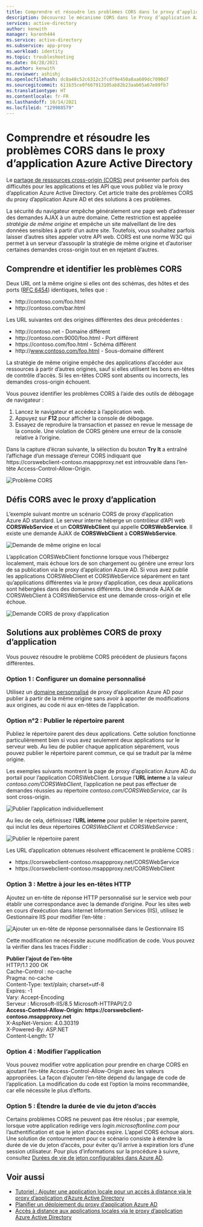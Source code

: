 ```yaml
---
title: Comprendre et résoudre les problèmes CORS dans le proxy d’application Azure Active Directory
description: Découvrez le mécanisme CORS dans le Proxy d’application Azure Active Directory, et comment identifier et résoudre les problèmes associés.
services: active-directory
author: kenwith
manager: karenh444
ms.service: active-directory
ms.subservice: app-proxy
ms.workload: identity
ms.topic: troubleshooting
ms.date: 04/28/2021
ms.author: kenwith
ms.reviewer: ashishj
ms.openlocfilehash: dc8a48c52c6312c3fcdf9e450a8aa609dc7090d7
ms.sourcegitcommit: 611b35ce0f667913105ab82b23aab05a67e89fb7
ms.translationtype: HT
ms.contentlocale: fr-FR
ms.lasthandoff: 10/14/2021
ms.locfileid: "129988579"
---
```

# <a name="understand-and-solve-azure-active-directory-application-proxy-cors-issues"></a>Comprendre et résoudre les problèmes CORS dans le proxy d’application Azure Active Directory

Le [partage de ressources cross-origin (CORS)](https://www.w3.org/TR/cors/) peut présenter parfois des difficultés pour les applications et les API que vous publiez via le proxy d’application Azure Active Directory. Cet article traite des problèmes CORS du proxy d’application Azure AD et des solutions à ces problèmes.

La sécurité du navigateur empêche généralement une page web d’adresser des demandes AJAX à un autre domaine. Cette restriction est appelée *stratégie de même origine* et empêche un site malveillant de lire des données sensibles à partir d’un autre site. Toutefois, vous souhaitez parfois laisser d’autres sites appeler votre API web. CORS est une norme W3C qui permet à un serveur d’assouplir la stratégie de même origine et d’autoriser certaines demandes cross-origin tout en en rejetant d’autres.

## <a name="understand-and-identify-cors-issues"></a>Comprendre et identifier les problèmes CORS

Deux URL ont la même origine si elles ont des schémas, des hôtes et des ports ([RFC 6454](https://tools.ietf.org/html/rfc6454)) identiques, telles que :

-   http:\//contoso.com/foo.html
-   http:\//contoso.com/bar.html

Les URL suivantes ont des origines différentes des deux précédentes :

-   http:\//contoso.net - Domaine différent
-   http:\//contoso.com:9000/foo.html - Port différent
-   https:\//contoso.com/foo.html - Schéma différent
-   http:\//www.contoso.com/foo.html - Sous-domaine différent

La stratégie de même origine empêche des applications d’accéder aux ressources à partir d’autres origines, sauf si elles utilisent les bons en-têtes de contrôle d’accès. Si les en-têtes CORS sont absents ou incorrects, les demandes cross-origin échouent. 

Vous pouvez identifier les problèmes CORS à l’aide des outils de débogage de navigateur :

1. Lancez le navigateur et accédez à l’application web.
1. Appuyez sur **F12** pour afficher la console de débogage.
1. Essayez de reproduire la transaction et passez en revue le message de la console. Une violation de CORS génère une erreur de la console relative à l’origine.

Dans la capture d’écran suivante, la sélection du bouton **Try It** a entraîné l’affichage d’un message d’erreur CORS indiquant que https:\//corswebclient-contoso.msappproxy.net est introuvable dans l’en-tête Access-Control-Allow-Origin.

![Problème CORS](./media/application-proxy-understand-cors-issues/image3.png)

## <a name="cors-challenges-with-application-proxy"></a>Défis CORS avec le proxy d’application

L’exemple suivant montre un scénario CORS de proxy d’application Azure AD standard. Le serveur interne héberge un contrôleur d’API web **CORSWebService** et un **CORSWebClient** qui appelle **CORSWebService**. Il existe une demande AJAX de **CORSWebClient** à **CORSWebService**.

![Demande de même origine en local](./media/application-proxy-understand-cors-issues/image1.png)

L’application CORSWebClient fonctionne lorsque vous l’hébergez localement, mais échoue lors de son chargement ou génère une erreur lors de sa publication via le proxy d’application Azure AD. Si vous avez publié les applications CORSWebClient et CORSWebService séparément en tant qu’applications différentes via le proxy d’application, ces deux applications sont hébergées dans des domaines différents. Une demande AJAX de CORSWebClient à CORSWebService est une demande cross-origin et elle échoue.

![Demande CORS de proxy d’application](./media/application-proxy-understand-cors-issues/image2.png)

## <a name="solutions-for-application-proxy-cors-issues"></a>Solutions aux problèmes CORS de proxy d’application

Vous pouvez résoudre le problème CORS précédent de plusieurs façons différentes.

### <a name="option-1-set-up-a-custom-domain"></a>Option 1 : Configurer un domaine personnalisé

Utilisez un [domaine personnalisé](./application-proxy-configure-custom-domain.md) de proxy d’application Azure AD pour publier à partir de la même origine sans avoir à apporter de modifications aux origines, au code ni aux en-têtes de l’application. 

### <a name="option-2-publish-the-parent-directory"></a>Option n°2 : Publier le répertoire parent

Publiez le répertoire parent des deux applications. Cette solution fonctionne particulièrement bien si vous avez seulement deux applications sur le serveur web. Au lieu de publier chaque application séparément, vous pouvez publier le répertoire parent commun, ce qui se traduit par la même origine.

Les exemples suivants montrent la page de proxy d’application Azure AD du portail pour l’application CORSWebClient.  Lorsque l’**URL interne** a la valeur *contoso.com/CORSWebClient*, l’application ne peut pas effectuer de demandes réussies au répertoire *contoso.com/CORSWebService*, car ils sont cross-origin. 

![Publier l’application individuellement](./media/application-proxy-understand-cors-issues/image4.png)

Au lieu de cela, définissez l’**URL interne** pour publier le répertoire parent, qui inclut les deux répertoires *CORSWebClient* et *CORSWebService* :

![Publier le répertoire parent](./media/application-proxy-understand-cors-issues/image5.png)

Les URL d’application obtenues résolvent efficacement le problème CORS :

- https:\//corswebclient-contoso.msappproxy.net/CORSWebService
- https:\//corswebclient-contoso.msappproxy.net/CORSWebClient

### <a name="option-3-update-http-headers"></a>Option 3 : Mettre à jour les en-têtes HTTP

Ajoutez un en-tête de réponse HTTP personnalisé sur le service web pour établir une correspondance avec la demande d’origine. Pour les sites web en cours d’exécution dans Internet Information Services (IIS), utilisez le Gestionnaire IIS pour modifier l’en-tête :

![Ajouter un en-tête de réponse personnalisée dans le Gestionnaire IIS](./media/application-proxy-understand-cors-issues/image6.png)

Cette modification ne nécessite aucune modification de code. Vous pouvez la vérifier dans les traces Fiddler :

**Publier l’ajout de l’en-tête**\
HTTP/1.1 200 OK\
Cache-Control : no-cache\
Pragma: no-cache\
Content-Type: text/plain; charset=utf-8\
Expires: -1\
Vary: Accept-Encoding\
Serveur :  Microsoft-IIS/8.5 Microsoft-HTTPAPI/2.0\
**Access-Control-Allow-Origin: https\://corswebclient-contoso.msappproxy.net**\
X-AspNet-Version: 4.0.30319\
X-Powered-By: ASP.NET\
Content-Length: 17

### <a name="option-4-modify-the-app"></a>Option 4 : Modifier l’application

Vous pouvez modifier votre application pour prendre en charge CORS en ajoutant l’en-tête Access-Control-Allow-Origin avec les valeurs appropriées. La façon d’ajouter l’en-tête dépend du langage de code de l’application. La modification du code est l’option la moins recommandée, car elle nécessite le plus d’efforts.

### <a name="option-5-extend-the-lifetime-of-the-access-token"></a>Option 5 : Étendre la durée de vie du jeton d’accès

Certains problèmes CORS ne peuvent pas être résolus ; par exemple, lorsque votre application redirige vers *login.microsoftonline.com* pour l’authentification et que le jeton d’accès expire. L’appel CORS échoue alors. Une solution de contournement pour ce scénario consiste à étendre la durée de vie du jeton d’accès, pour éviter qu’il arrive à expiration lors d’une session utilisateur. Pour plus d’informations sur la procédure à suivre, consultez [Durées de vie de jeton configurables dans Azure AD](../develop/active-directory-configurable-token-lifetimes.md).

## <a name="see-also"></a>Voir aussi
- [Tutoriel : Ajouter une application locale pour un accès à distance via le proxy d’application d’Azure Active Directory](../app-proxy/application-proxy-add-on-premises-application.md) 
- [Planifier un déploiement du proxy d’application Azure AD](application-proxy-deployment-plan.md) 
- [Accès à distance aux applications locales via le proxy d’application Azure Active Directory](application-proxy.md)